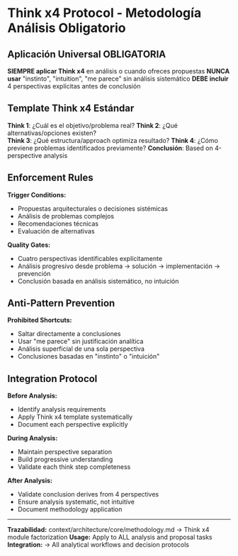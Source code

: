 # Think x4 Protocol - Metodología Análisis Obligatorio

## Aplicación Universal OBLIGATORIA
**SIEMPRE aplicar Think x4** en análisis o cuando ofreces propuestas
**NUNCA usar** "instinto", "intuition", "me parece" sin análisis sistemático
**DEBE incluir** 4 perspectivas explícitas antes de conclusión

## Template Think x4 Estándar
**Think 1**: ¿Cuál es el objetivo/problema real?
**Think 2**: ¿Qué alternativas/opciones existen?  
**Think 3**: ¿Qué estructura/approach optimiza resultado?
**Think 4**: ¿Cómo previene problemas identificados previamente?
**Conclusión**: Based on 4-perspective analysis

## Enforcement Rules
**Trigger Conditions:**
- Propuestas arquitecturales o decisiones sistémicas
- Análisis de problemas complejos
- Recomendaciones técnicas
- Evaluación de alternativas

**Quality Gates:**
- Cuatro perspectivas identificables explícitamente
- Análisis progresivo desde problema → solución → implementación → prevención
- Conclusión basada en análisis sistemático, no intuición

## Anti-Pattern Prevention
**Prohibited Shortcuts:**
- Saltar directamente a conclusiones
- Usar "me parece" sin justificación analítica
- Análisis superficial de una sola perspectiva
- Conclusiones basadas en "instinto" o "intuición"

## Integration Protocol
**Before Analysis:**
- Identify analysis requirements
- Apply Think x4 template systematically
- Document each perspective explicitly

**During Analysis:**
- Maintain perspective separation
- Build progressive understanding
- Validate each think step completeness

**After Analysis:**
- Validate conclusion derives from 4 perspectives
- Ensure analysis systematic, not intuitive
- Document methodology application

---
**Trazabilidad:** context/architecture/core/methodology.md → Think x4 module factorization
**Usage:** Apply to ALL analysis and proposal tasks
**Integration:** → All analytical workflows and decision protocols